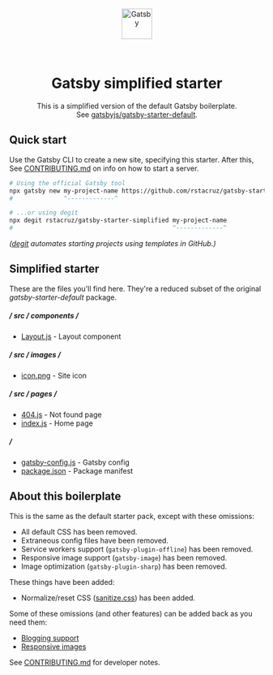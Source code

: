 <br>

<p align='center'>
  <a href='https://www.gatsbyjs.org'>
    <img alt='Gatsby' src='https://www.gatsbyjs.org/monogram.svg' width='60' />
  </a>
</p>

<br>

<h1 align="center">
  Gatsby simplified starter
</h1>

<p align='center'>
This is a simplified version of the default Gatsby boilerplate.<br>
See <a href='https://github.com/gatsbyjs/gatsby-starter-default'>gatsbyjs/gatsby-starter-default</a>.
</p>

## Quick start

Use the Gatsby CLI to create a new site, specifying this starter. After this, See [CONTRIBUTING.md](CONTRIBUTING.md) on info on how to start a server.

```sh
# Using the official Gatsby tool
npx gatsby new my-project-name https://github.com/rstacruz/gatsby-starter-simplified
#              ^-------------^
```

```sh
# ...or using degit
npx degit rstacruz/gatsby-starter-simplified my-project-name
#                                            ^-------------^
```

_([degit](https://yarn.pm/degit) automates starting projects using templates in GitHub.)_

## Simplified starter

These are the files you'll find here. They're a reduced subset of the original _gatsby-starter-default_ package.

##### / src / components /

- [Layout.js](/src/components/Layout.js) - Layout component

##### / src / images /

- [icon.png](/src/images/icon.png) - Site icon

##### / src / pages /

- [404.js](/src/pages/404.js) - Not found page
- [index.js](/src/pages/index.js) - Home page

##### /

- [gatsby-config.js](/gatsby-config.js) - Gatsby config
- [package.json](/package.json) - Package manifest

## About this boilerplate

This is the same as the default starter pack, except with these omissions:

- All default CSS has been removed.
- Extraneous config files have been removed.
- Service workers support (`gatsby-plugin-offline`) has been removed.
- Responsive image support (`gatsby-image`) has been removed.
- Image optimization (`gatsby-plugin-sharp`) has been removed.

These things have been added:

- Normalize/reset CSS ([sanitize.css](https://yarn.pm/sanitize.css)) has been added.

Some of these omissions (and other features) can be added back as you need them:

- [Blogging support](https://github.com/rstacruz/gatsby-starter-simplified/pull/3)
- [Responsive images](https://github.com/rstacruz/gatsby-starter-simplified/pull/4)

See [CONTRIBUTING.md](CONTRIBUTING.md) for developer notes.

